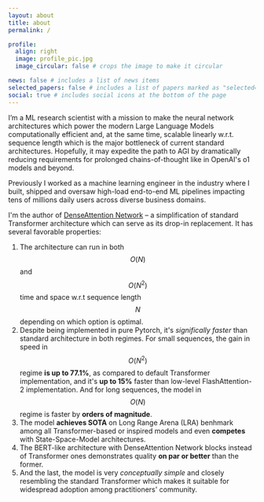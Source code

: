 ```yaml
---
layout: about
title: about
permalink: /

profile:
  align: right
  image: profile_pic.jpg
  image_circular: false # crops the image to make it circular

news: false # includes a list of news items
selected_papers: false # includes a list of papers marked as "selected={true}"
social: true # includes social icons at the bottom of the page
---
```


I’m a ML research scientist with a mission to make the neural network architectures which power the modern Large Language Models computationally efficient and, at the same time, scalable linearly w.r.t. sequence length which is the major bottleneck of current standard architectures. Hopefully, it may expedite the path to AGI by dramatically reducing requirements for prolonged chains-of-thought like in OpenAI's o1 models and beyond. 

Previously I worked as a machine learning engineer in the industry where I built, shipped and oversaw high-load end-to-end ML pipelines impacting tens of millions daily users across diverse business domains.

I'm the author of [DenseAttention Network](https://github.com/andrewargatkiny/dense-attention) – a simplification of standard Transformer architecture which can serve as its drop-in replacement. It has several favorable properties:

1. The architecture can run in both $$O(N)$$ and $$O(N^2)$$ time and space w.r.t sequence length $$N$$ depending on which option is optimal. 
2. Despite being implemented in pure Pytorch, it's *significally faster*  than standard architecture in both regimes. For small sequences, the gain in speed in $$O(N^2)$$ regime **is up to 77.1%**, as compared to default Transformer implementation, and it's **up to 15%** faster than low-level FlashAttention-2 implementation. And for long sequences, the model in $$O(N)$$ regime is faster by **orders of magnitude**.
3. The model **achieves SOTA** on Long Range Arena (LRA) benhmark among  all Transformer-based or inspired models and even **competes** with State-Space-Model architectures.
4. The BERT-like architecture with DenseAttention Network blocks instead of Transformer ones demonstrates quality **on par or better** than the former.
5. And the last, the model is very *conceptually simple* and closely resembling the standard Transformer which makes it suitable for widespread adoption among practitioners' community.
